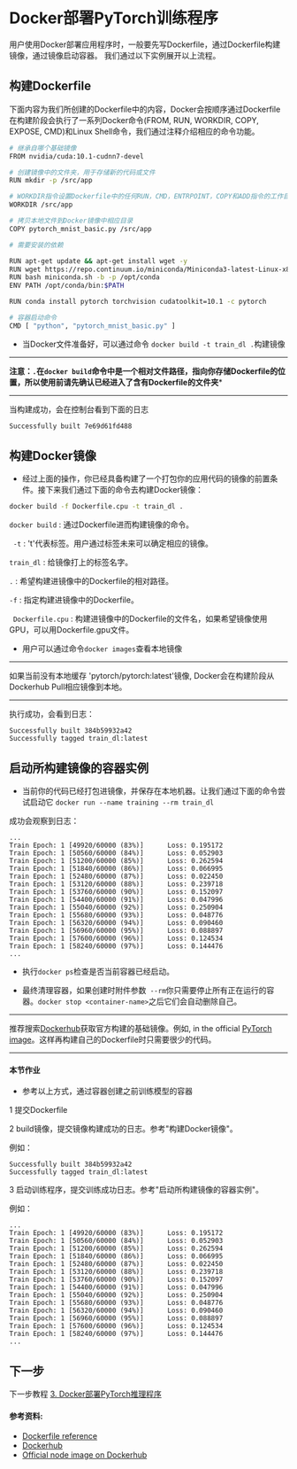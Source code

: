 # Docker部署PyTorch训练程序

用户使用Docker部署应用程序时，一般要先写Dockerfile，通过Dockerfile构建镜像，通过镜像启动容器。
我们通过以下实例展开以上流程。

## 构建Dockerfile

下面内容为我们所创建的Dockerfile中的内容，Docker会按顺序通过Dockerfile在构建阶段会执行了一系列Docker命令(FROM, RUN, WORKDIR, COPY, EXPOSE, CMD)和Linux Shell命令，我们通过注释介绍相应的命令功能。

```sh
# 继承自哪个基础镜像
FROM nvidia/cuda:10.1-cudnn7-devel

# 创建镜像中的文件夹，用于存储新的代码或文件
RUN mkdir -p /src/app

# WORKDIR指令设置Dockerfile中的任何RUN，CMD，ENTRPOINT，COPY和ADD指令的工作目录
WORKDIR /src/app

# 拷贝本地文件到Docker镜像中相应目录
COPY pytorch_mnist_basic.py /src/app

# 需要安装的依赖

RUN apt-get update && apt-get install wget -y
RUN wget https://repo.continuum.io/miniconda/Miniconda3-latest-Linux-x86_64.sh -O miniconda.sh
RUN bash miniconda.sh -b -p /opt/conda
ENV PATH /opt/conda/bin:$PATH

RUN conda install pytorch torchvision cudatoolkit=10.1 -c pytorch

# 容器启动命令
CMD [ "python", "pytorch_mnist_basic.py" ]

```

- 当Docker文件准备好，可以通过命令 `docker build -t train_dl .`构建镜像 

---

**注意：` . `在`docker build`命令中是一个相对文件路径，指向你存储Dockerfile的位置，所以使用前请先确认已经进入了含有Dockerfile的文件夹***

---

当构建成功，会在控制台看到下面的日志
```sh
Successfully built 7e69d61fd488
```

## 构建Docker镜像

- 经过上面的操作，你已经具备构建了一个打包你的应用代码的镜像的前置条件。接下来我们通过下面的命令去构建Docker镜像：

```sh
docker build -f Dockerfile.cpu -t train_dl .
```

`docker build` : 通过Dockerfile进而构建镜像的命令。

` -t` : 't'代表标签。用户通过标签未来可以确定相应的镜像。

`train_dl` : 给镜像打上的标签名字。

` . ` : 希望构建进镜像中的Dockerfile的相对路径。

` -f ` : 指定构建进镜像中的Dockerfile。

` Dockerfile.cpu` : 构建进镜像中的Dockerfile的文件名，如果希望镜像使用GPU，可以用Dockerfile.gpu文件。


- 用户可以通过命令`docker images`查看本地镜像

---

如果当前没有本地缓存 'pytorch/pytorch:latest'镜像, Docker会在构建阶段从Dockerhub Pull相应镜像到本地。

---

执行成功，会看到日志：

```
Successfully built 384b59932a42
Successfully tagged train_dl:latest
```

## 启动所构建镜像的容器实例

- 当前你的代码已经打包进镜像，并保存在本地机器。让我们通过下面的命令尝试启动它 `docker run --name training --rm train_dl`

成功会观察到日志：

```
...
Train Epoch: 1 [49920/60000 (83%)]      Loss: 0.195172
Train Epoch: 1 [50560/60000 (84%)]      Loss: 0.052903
Train Epoch: 1 [51200/60000 (85%)]      Loss: 0.262594
Train Epoch: 1 [51840/60000 (86%)]      Loss: 0.066995
Train Epoch: 1 [52480/60000 (87%)]      Loss: 0.022450
Train Epoch: 1 [53120/60000 (88%)]      Loss: 0.239718
Train Epoch: 1 [53760/60000 (90%)]      Loss: 0.152097
Train Epoch: 1 [54400/60000 (91%)]      Loss: 0.047996
Train Epoch: 1 [55040/60000 (92%)]      Loss: 0.250904
Train Epoch: 1 [55680/60000 (93%)]      Loss: 0.048776
Train Epoch: 1 [56320/60000 (94%)]      Loss: 0.090460
Train Epoch: 1 [56960/60000 (95%)]      Loss: 0.088897
Train Epoch: 1 [57600/60000 (96%)]      Loss: 0.124534
Train Epoch: 1 [58240/60000 (97%)]      Loss: 0.144476
...
```

- 执行`docker ps`检查是否当前容器已经启动。

- 最终清理容器，如果创建时附件参数` --rm`你只需要停止所有正在运行的容器。`docker stop <container-name>`之后它们会自动删除自己。

---

推荐搜索[Dockerhub](https://hub.docker.com/explore/)获取官方构建的基础镜像。例如, in the official [PyTorch image](https://hub.docker.com/r/pytorch/pytorch)。这样再构建自己的Dockerfile时只需要很少的代码。

---

#### 本节作业

* 参考以上方式，通过容器创建之前训练模型的容器

1 提交Dockerfile

2 build镜像，提交镜像构建成功的日志。参考"构建Docker镜像"。

例如：
```
Successfully built 384b59932a42
Successfully tagged train_dl:latest
```

3 启动训练程序，提交训练成功日志。参考"启动所构建镜像的容器实例"。

例如：
```
...
Train Epoch: 1 [49920/60000 (83%)]      Loss: 0.195172
Train Epoch: 1 [50560/60000 (84%)]      Loss: 0.052903
Train Epoch: 1 [51200/60000 (85%)]      Loss: 0.262594
Train Epoch: 1 [51840/60000 (86%)]      Loss: 0.066995
Train Epoch: 1 [52480/60000 (87%)]      Loss: 0.022450
Train Epoch: 1 [53120/60000 (88%)]      Loss: 0.239718
Train Epoch: 1 [53760/60000 (90%)]      Loss: 0.152097
Train Epoch: 1 [54400/60000 (91%)]      Loss: 0.047996
Train Epoch: 1 [55040/60000 (92%)]      Loss: 0.250904
Train Epoch: 1 [55680/60000 (93%)]      Loss: 0.048776
Train Epoch: 1 [56320/60000 (94%)]      Loss: 0.090460
Train Epoch: 1 [56960/60000 (95%)]      Loss: 0.088897
Train Epoch: 1 [57600/60000 (96%)]      Loss: 0.124534
Train Epoch: 1 [58240/60000 (97%)]      Loss: 0.144476
...
```


## 下一步
下一步教程 [3. Docker部署PyTorch推理程序](./inference.md)

#### 参考资料:

- [Dockerfile reference](https://docs.docker.com/engine/reference/builder/)
- [Dockerhub](https://hub.docker.com/)
- [Official node image on Dockerhub](https://hub.docker.com/_/node/)
